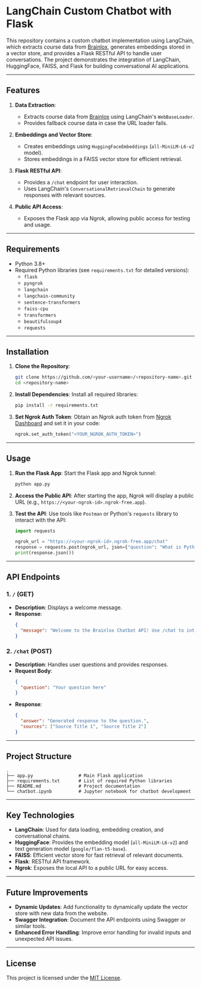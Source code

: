 # LangChain Custom Chatbot with Flask

This repository contains a custom chatbot implementation using LangChain, which extracts course data from [Brainlox](https://brainlox.com/courses/category/technical), generates embeddings stored in a vector store, and provides a Flask RESTful API to handle user conversations. The project demonstrates the integration of LangChain, HuggingFace, FAISS, and Flask for building conversational AI applications.

---

## Features

1. **Data Extraction**:
   - Extracts course data from [Brainlox](https://brainlox.com/courses/category/technical) using LangChain's `WebBaseLoader`.
   - Provides fallback course data in case the URL loader fails.

2. **Embeddings and Vector Store**:
   - Creates embeddings using `HuggingFaceEmbeddings` (`all-MiniLM-L6-v2` model).
   - Stores embeddings in a FAISS vector store for efficient retrieval.

3. **Flask RESTful API**:
   - Provides a `/chat` endpoint for user interaction.
   - Uses LangChain's `ConversationalRetrievalChain` to generate responses with relevant sources.

4. **Public API Access**:
   - Exposes the Flask app via Ngrok, allowing public access for testing and usage.

---

## Requirements

- Python 3.8+
- Required Python libraries (see `requirements.txt` for detailed versions):
  - `flask`
  - `pyngrok`
  - `langchain`
  - `langchain-community`
  - `sentence-transformers`
  - `faiss-cpu`
  - `transformers`
  - `beautifulsoup4`
  - `requests`

---

## Installation

1. **Clone the Repository**:
   ```bash
   git clone https://github.com/<your-username>/<repository-name>.git
   cd <repository-name>
   ```

2. **Install Dependencies**:
   Install all required libraries:
   ```bash
   pip install -r requirements.txt
   ```

3. **Set Ngrok Auth Token**:
   Obtain an Ngrok auth token from [Ngrok Dashboard](https://dashboard.ngrok.com/) and set it in your code:
   ```python
   ngrok.set_auth_token("<YOUR_NGROK_AUTH_TOKEN>")
   ```

---

## Usage

1. **Run the Flask App**:
   Start the Flask app and Ngrok tunnel:
   ```bash
   python app.py
   ```

2. **Access the Public API**:
   After starting the app, Ngrok will display a public URL (e.g., `https://<your-ngrok-id>.ngrok-free.app`).

3. **Test the API**:
   Use tools like `Postman` or Python's `requests` library to interact with the API:
   ```python
   import requests

   ngrok_url = "https://<your-ngrok-id>.ngrok-free.app/chat"
   response = requests.post(ngrok_url, json={"question": "What is Python?"})
   print(response.json())
   ```

---

## API Endpoints

### 1. `/` (GET)
- **Description**: Displays a welcome message.
- **Response**:
  ```json
  {
    "message": "Welcome to the Brainlox Chatbot API! Use /chat to interact."
  }
  ```

### 2. `/chat` (POST)
- **Description**: Handles user questions and provides responses.
- **Request Body**:
  ```json
  {
    "question": "Your question here"
  }
  ```
- **Response**:
  ```json
  {
    "answer": "Generated response to the question.",
    "sources": ["Source Title 1", "Source Title 2"]
  }
  ```

---

## Project Structure

```
.
├── app.py                 # Main Flask application
├── requirements.txt       # List of required Python libraries
├── README.md              # Project documentation
└── chatbot.ipynb          # Jupyter notebook for chatbot development
```

---

## Key Technologies

- **LangChain**: Used for data loading, embedding creation, and conversational chains.
- **HuggingFace**: Provides the embedding model (`all-MiniLM-L6-v2`) and text generation model (`google/flan-t5-base`).
- **FAISS**: Efficient vector store for fast retrieval of relevant documents.
- **Flask**: RESTful API framework.
- **Ngrok**: Exposes the local API to a public URL for easy access.

---

## Future Improvements

- **Dynamic Updates**: Add functionality to dynamically update the vector store with new data from the website.
- **Swagger Integration**: Document the API endpoints using Swagger or similar tools.
- **Enhanced Error Handling**: Improve error handling for invalid inputs and unexpected API issues.

---

## License

This project is licensed under the [MIT License](LICENSE).

